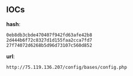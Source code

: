 
## IOCs

__hash__:

```text
0eb8db3cbde470407f942fd63afe42b8
2d444b6f72c8327d1d155faa2cca7fd7
27f74072d6268b5d96d73107c560d852
```
__url__:

```text
http://75.119.136.207/config/bases/config.php
```